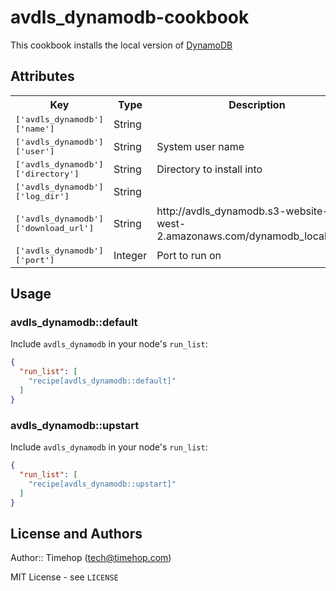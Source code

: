 # avdls_dynamodb-cookbook

This cookbook installs the local version of [DynamoDB](http://docs.aws.amazon.com/amazondynamodb/latest/developerguide/Tools.DynamoDBLocal.html)

## Attributes

<table>
  <tr>
    <th>Key</th>
    <th>Type</th>
    <th>Description</th>
    <th>Default</th>
  </tr>
  <tr>
    <td><tt>['avdls_dynamodb']['name']</tt></td>
    <td>String</td>
    <td></td>
    <td><tt>avdls_dynamodb</tt></td>
  </tr>
  <tr>
    <td><tt>['avdls_dynamodb']['user']</tt></td>
    <td>String</td>
    <td>System user name</td>
    <td><tt>dynamodb</tt></td>
  </tr>
  <tr>
    <td><tt>['avdls_dynamodb']['directory']</tt></td>
    <td>String</td>
    <td>Directory to install into</td>
    <td><tt>/usr/local/lib/avdls_dynamodb</tt></td>
  </tr>
  <tr>
    <td><tt>['avdls_dynamodb']['log_dir']</tt></td>
    <td>String</td>
    <td></td>
    <td><tt>/var/log/avdls_dynamodb</tt></td>
  </tr>
  <tr>
    <td><tt>['avdls_dynamodb']['download_url']</tt></td>
    <td>String</td>
    <td>http://avdls_dynamodb.s3-website-us-west-2.amazonaws.com/dynamodb_local_latest</td>
    <td><tt>avdls_dynamodb</tt></td>
  </tr>
  <tr>
    <td><tt>['avdls_dynamodb']['port']</tt></td>
    <td>Integer</td>
    <td>Port to run on</td>
    <td><tt>8000</tt></td>
  </tr>
</table>

## Usage

### avdls_dynamodb::default

Include `avdls_dynamodb` in your node's `run_list`:

```json
{
  "run_list": [
    "recipe[avdls_dynamodb::default]"
  ]
}
```

### avdls_dynamodb::upstart

Include `avdls_dynamodb` in your node's `run_list`:

```json
{
  "run_list": [
    "recipe[avdls_dynamodb::upstart]"
  ]
}
```

## License and Authors

Author:: Timehop (<tech@timehop.com>)

MIT License - see `LICENSE`
